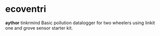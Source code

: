 # ecoventri
__aythor__ tinkrmind
Basic pollution datalogger for two wheelers using linkit one and grove sensor starter kit.

